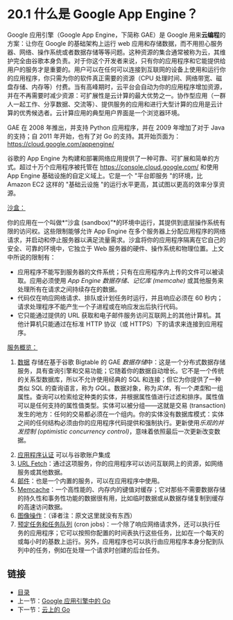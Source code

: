 # 20.1 什么是 Google App Engine？

Google 应用引擎（Google App Engine，下简称 GAE）是 Google 用来**云编程**的方案：让你在 Google 的基础架构上运行 web 应用和存储数据，而不用担心服务器、网络、操作系统或者数据存储等等问题。这种资源的集合通常被称为云，其维护完全由谷歌本身负责。对于你这个开发者来说，只有你的应用程序和它能提供给用户的服务才是重要的。用户可以在任何可以连接到互联网的设备上使用和运行你的应用程序，你只需为你的软件真正需要的资源（CPU 处理时间、网络带宽、磁盘存储、内存等）付费。当有高峰期时，云平台会自动为你的应用程序增加资源，并在不再需要时减少资源：可扩展性是云计算的最大优势之一。协作型应用（一群人一起工作、分享数据、交流等）、提供服务的应用和进行大型计算的应用是云计算的优秀候选者。云计算应用的典型用户界面是一个浏览器环境。

GAE 在 2008 年推出，并支持 Python 应用程序，并在 2009 年增加了对于 Java 的支持；自 2011 年开始，也有了对 Go 的支持。其开始页面为：https://cloud.google.com/appengine/

谷歌的 App Engine 为构建和部署网络应用提供了一种可靠、可扩展和简单的方式。超过十万个应用程序被托管在 https://console.cloud.google.com/ 和使用 App Engine 基础设施的自定义域上。它是一个 "平台即服务 "的环境，比 Amazon EC2 这样的 "基础云设施 "的运行水平更高，其试图以更高的效率分享资源。

<u>沙盒：</u>

你的应用在一个叫做*“沙盒 (sandbox)”*的环境中运行，其提供到底层操作系统有限的访问权。这些限制能够允许 App Engine 在多个服务器上分配应用程序的网络请求，并启动和停止服务器以满足流量需求。沙盒将你的应用程序隔离在它自己的安全、可靠的环境中，它独立于 Web 服务器的硬件、操作系统和物理位置。上文中所说的限制有：

- 应用程序不能写到服务器的文件系统；只有在应用程序内上传的文件可以被读取。应用必须使用 *App Engine 数据存储、记忆库 (memcahe)* 或其他服务来处理所有在请求之间持续存在的数据。
- 代码仅在响应网络请求、排队或计划任务时运行，并且响应必须在 60 秒内；请求处理程序不能产生一个子进程或在响应发出后执行代码。
- 它只能通过提供的 URL 获取和电子邮件服务访问互联网上的其他计算机。其他计算机只能通过在标准 HTTP 协议（或 HTTPS）下的请求来连接到应用程序。

<u>服务概览：</u>

1. <u>数据</u> 存储在基于谷歌 Bigtable 的 GAE *数据存储*中：这是一个分布式数据存储服务，具有查询引擎和交易功能；它随着你的数据自动增长。它不是一个传统的关系型数据库，所以不允许使用经典的 SQL 和连接；但它为你提供了一种类似 SQL 的查询语言，称为 *GQL*。数据对象，称为*实体*，有一个*类型*和一组属性。查询可以检索给定种类的实体，并根据属性值进行过滤和排序。属性值可以是任何支持的属性值类型。实体可以被分组——这就是交易 (transaction) 发生的地方：任何的交易都必须在一个组内。你的实体没有数据库模式：实体之间的任何结构必须由你的应用程序代码提供和强制执行。更新使用*乐观的并发控制 (optimistic concurrency control)*，意味着依照最后一次更新改变数据。

2) <u>应用程序认证</u> 可以与谷歌账户集成
3) <u>URL Fetch</u>：通过这项服务，你的应用程序可以访问互联网上的资源，如网络服务或其他数据。
4) <u>邮件</u>：也是一个内置的服务，可以在应用程序中使用。
5) <u>Memcache</u>：一个高性能的、内存内的键值对缓存；它对那些不需要数据存储的持久性和事务性功能的数据很有用，比如临时数据或从数据存储复制到缓存的高速访问数据。
6) <u>图像操作</u>：（译者注：原文这里就没有东西）
7) <u>预定任务和任务队列</u> (cron jobs)：一个除了响应网络请求外，还可以执行任务的应用程序；它可以按照你配置的时间表执行这些任务，比如在一个每天的或每小时的基数上运行。另外，应用程序也可以执行由应用程序本身分配到队列中的任务，例如在处理一个请求时创建的后台任务。

## 链接

- [目录](getting-started.md)
- 上一节：[Google 应用引擎中的 Go](20.0.md)
- 下一节：[云上的 Go](20.2.md)
